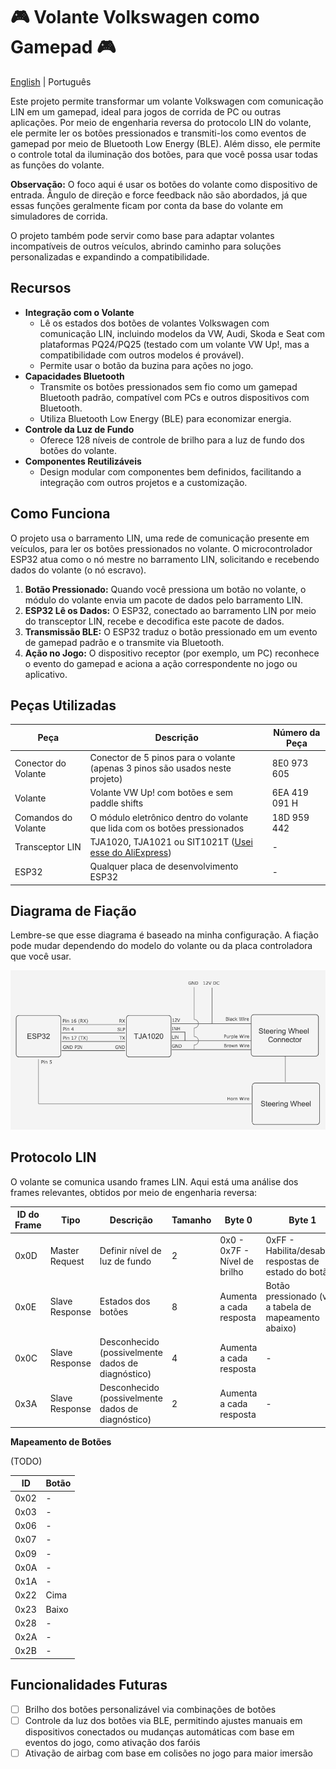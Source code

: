 # 🎮 Volante Volkswagen como Gamepad 🎮

[English](./README.md) | Português

Este projeto permite transformar um volante Volkswagen com comunicação LIN em um gamepad, ideal para jogos de corrida de PC ou outras aplicações. Por meio de engenharia reversa do protocolo LIN do volante, ele permite ler os botões pressionados e transmiti-los como eventos de gamepad por meio de Bluetooth Low Energy (BLE). Além disso, ele permite o controle total da iluminação dos botões, para que você possa usar todas as funções do volante.

**Observação:**  O foco aqui é usar os botões do volante como dispositivo de entrada.  Ângulo de direção e force feedback não são abordados, já que  essas funções geralmente ficam por conta da base do volante em simuladores de corrida.

O projeto também pode servir como base para adaptar volantes incompatíveis de outros veículos, abrindo caminho para soluções personalizadas e expandindo a compatibilidade.

## Recursos

*   **Integração com o Volante**
    *   Lê os estados dos botões de volantes Volkswagen com comunicação LIN, incluindo modelos da VW, Audi, Skoda e Seat com plataformas PQ24/PQ25 (testado com um volante VW Up!, mas a compatibilidade com outros modelos é provável).
    *   Permite usar o botão da buzina para ações no jogo.
*   **Capacidades Bluetooth**
    *   Transmite os botões pressionados sem fio como um gamepad Bluetooth padrão, compatível com PCs e outros dispositivos com Bluetooth.
    *   Utiliza Bluetooth Low Energy (BLE) para economizar energia.
*   **Controle da Luz de Fundo**
    *   Oferece 128 níveis de controle de brilho para a luz de fundo dos botões do volante.
*   **Componentes Reutilizáveis**
    *   Design modular com componentes bem definidos, facilitando a integração com outros projetos e a customização.

## Como Funciona

O projeto usa o barramento LIN, uma rede de comunicação presente em veículos, para ler os botões pressionados no volante. O microcontrolador ESP32 atua como o nó mestre no barramento LIN, solicitando e recebendo dados do volante (o nó escravo).

1.  **Botão Pressionado:** Quando você pressiona um botão no volante, o módulo do volante envia um pacote de dados pelo barramento LIN.
2.  **ESP32 Lê os Dados:** O ESP32, conectado ao barramento LIN por meio do transceptor LIN, recebe e decodifica este pacote de dados.
3.  **Transmissão BLE:** O ESP32 traduz o botão pressionado em um evento de gamepad padrão e o transmite via Bluetooth.
4.  **Ação no Jogo:** O dispositivo receptor (por exemplo, um PC) reconhece o evento do gamepad e aciona a ação correspondente no jogo ou aplicativo.

## Peças Utilizadas

| Peça                       | Descrição                                                                          | Número da Peça |
|----------------------------|--------------------------------------------------------------------------------------|----------------|
| Conector do Volante         | Conector de 5 pinos para o volante (apenas 3 pinos são usados neste projeto)          | 8E0 973 605    |
| Volante                     | Volante VW Up! com botões e sem paddle shifts                                       | 6EA 419 091 H   |
| Comandos do Volante         | O módulo eletrônico dentro do volante que lida com os botões pressionados          | 18D 959 442    |
| Transceptor LIN            | TJA1020, TJA1021 ou SIT1021T  ([Usei esse do AliExpress](https://pt.aliexpress.com/item/1005006348508612.html))                                                       | -               |
| ESP32                      | Qualquer placa de desenvolvimento ESP32                                              | -               |

## Diagrama de Fiação
Lembre-se que esse diagrama é baseado na minha configuração. A fiação pode mudar dependendo do modelo do volante ou da placa controladora que você usar.

![Diagrama de Fiação](./wiring.png)

## Protocolo LIN

O volante se comunica usando frames LIN. Aqui está uma análise dos frames relevantes, obtidos por meio de engenharia reversa:

| ID do Frame | Tipo             | Descrição                           | Tamanho | Byte 0                                            | Byte 1                                      | Byte 5                                                  |
|-------------|------------------|---------------------------------------|---------|-------------------------------------------------|----------------------------------------------|---------------------------------------------------------|
| 0x0D        | Master Request  | Definir nível de luz de fundo          | 2       | 0x0 - 0x7F - Nível de brilho                  | 0xFF - Habilita/desabilita respostas de estado do botão | -                                                       |
| 0x0E        | Slave Response | Estados dos botões                     | 8       | Aumenta a cada resposta                        | Botão pressionado (veja a tabela de mapeamento abaixo) | Indica por quanto tempo o botão foi pressionado          |
| 0x0C        | Slave Response | Desconhecido (possivelmente dados de diagnóstico) | 4       | Aumenta a cada resposta                        | -                                               | -                                                       |
| 0x3A        | Slave Response | Desconhecido (possivelmente dados de diagnóstico) | 2       | Aumenta a cada resposta                        | -                                               | -                                                       |

**Mapeamento de Botões**

(TODO)

| ID   | Botão           |
|------|------------------|
| 0x02 | -                |
| 0x03 | -                |
| 0x06 | -                |
| 0x07 | -                |
| 0x09 | -                |
| 0x0A | -                |
| 0x1A | -                |
| 0x22 | Cima             |
| 0x23 | Baixo            |
| 0x28 | -                |
| 0x2A | -                |
| 0x2B | -                |

## Funcionalidades Futuras
- [ ] Brilho dos botões personalizável via combinações de botões
- [ ] Controle da luz dos botões via BLE, permitindo ajustes manuais em dispositivos conectados ou mudanças automáticas com base em eventos do jogo, como ativação dos faróis
- [ ] Ativação de airbag com base em colisões no jogo para maior imersão
